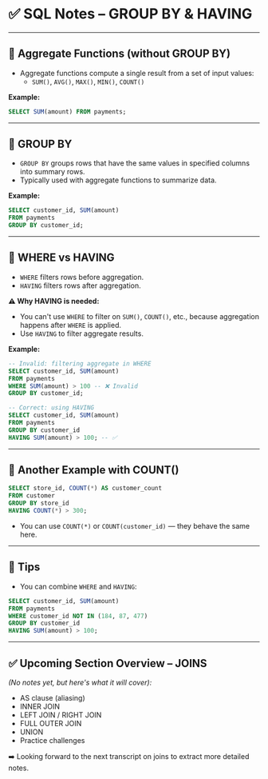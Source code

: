 # ✅ SQL Notes – GROUP BY & HAVING

---

## 🔹 Aggregate Functions (without GROUP BY)

- Aggregate functions compute a single result from a set of input values:
  - `SUM()`, `AVG()`, `MAX()`, `MIN()`, `COUNT()`

**Example:**
```sql
SELECT SUM(amount) FROM payments;
```

---

## 🔹 GROUP BY

- `GROUP BY` groups rows that have the same values in specified columns into summary rows.
- Typically used with aggregate functions to summarize data.

**Example:**
```sql
SELECT customer_id, SUM(amount)
FROM payments
GROUP BY customer_id;
```

---

## 🔹 WHERE vs HAVING

- `WHERE` filters rows before aggregation.
- `HAVING` filters rows after aggregation.

**⚠️ Why HAVING is needed:**
- You can't use `WHERE` to filter on `SUM()`, `COUNT()`, etc., because aggregation happens after `WHERE` is applied.
- Use `HAVING` to filter aggregate results.

**Example:**
```sql
-- Invalid: filtering aggregate in WHERE
SELECT customer_id, SUM(amount)
FROM payments
WHERE SUM(amount) > 100 -- ❌ Invalid
GROUP BY customer_id;

-- Correct: using HAVING
SELECT customer_id, SUM(amount)
FROM payments
GROUP BY customer_id
HAVING SUM(amount) > 100; -- ✅
```

---

## 🔹 Another Example with COUNT()

```sql
SELECT store_id, COUNT(*) AS customer_count
FROM customer
GROUP BY store_id
HAVING COUNT(*) > 300;
```
- You can use `COUNT(*)` or `COUNT(customer_id)` — they behave the same here.

---

## 🔸 Tips

- You can combine `WHERE` and `HAVING`:

```sql
SELECT customer_id, SUM(amount)
FROM payments
WHERE customer_id NOT IN (184, 87, 477)
GROUP BY customer_id
HAVING SUM(amount) > 100;
```

---

## ✅ Upcoming Section Overview – JOINS

*(No notes yet, but here's what it will cover):*

- AS clause (aliasing)
- INNER JOIN
- LEFT JOIN / RIGHT JOIN
- FULL OUTER JOIN
- UNION
- Practice challenges

➡️ Looking forward to the next transcript on joins to extract more detailed notes.